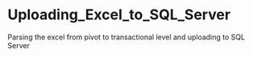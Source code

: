 # Uploading_Excel_to_SQL_Server
Parsing the excel from pivot to transactional level and uploading to SQL Server
